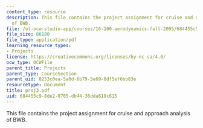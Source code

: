 ```yaml
---
content_type: resource
description: This file contains the project assignment for cruise and approach analysis
  of BWB.
file: /ol-ocw-studio-app/courses/16-100-aerodynamics-fall-2005/684455c98de20705db4436dda619c615_proj3.pdf
file_size: 86180
file_type: application/pdf
learning_resource_types:
- Projects
license: https://creativecommons.org/licenses/by-nc-sa/4.0/
ocw_type: OCWFile
parent_title: Projects
parent_type: CourseSection
parent_uid: 8253c0ea-5a0d-6b79-5e69-8df5ef6bb83e
resourcetype: Document
title: proj3.pdf
uid: 684455c9-8de2-0705-db44-36dda619c615
---
```

This file contains the project assignment for cruise and approach analysis of BWB.